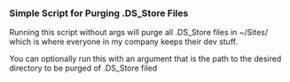 ### Simple Script for Purging .DS_Store Files ###
Running this script without args will purge all .DS_Store files in ~/Sites/ which is where everyone in my company keeps their dev stuff.  

You can optionally run this with an argument that is the path to the desired directory to be purged of .DS_Store filed
